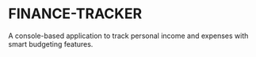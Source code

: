 # FINANCE-TRACKER
A console-based application to track personal income and expenses with smart budgeting features.
